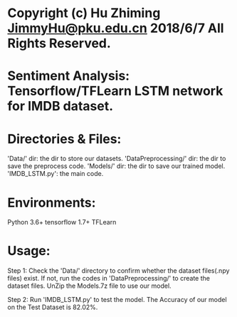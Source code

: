 # Copyright (c) Hu Zhiming JimmyHu@pku.edu.cn 2018/6/7 All Rights Reserved.

# Sentiment Analysis: Tensorflow/TFLearn LSTM network for IMDB dataset. 


# Directories & Files:
'Data/' dir: the dir to store our datasets. 
'DataPreprocessing/' dir: the dir to save the preprocess code.
'Models/' dir: the dir to save our trained model.
'IMDB_LSTM.py': the main code.


# Environments:
Python 3.6+
tensorflow 1.7+
TFLearn


# Usage:

Step 1: Check the 'Data/' directory to confirm whether the dataset files(.npy files) exist. 
If not, run the codes in 'DataPreprocessing/' to create the dataset files.
UnZip the Models.7z file to use our model.

Step 2: Run 'IMDB_LSTM.py' to test the model.
The Accuracy of our model on the Test Dataset is 82.02%.
